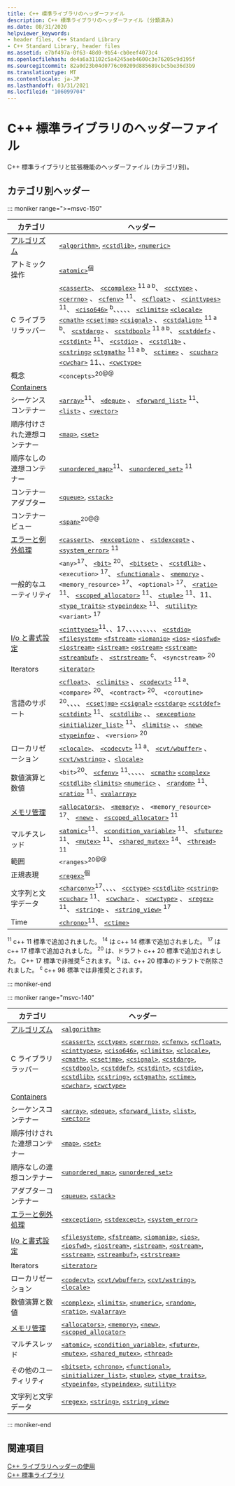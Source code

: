 ```yaml
---
title: C++ 標準ライブラリのヘッダーファイル
description: C++ 標準ライブラリのヘッダーファイル (分類済み)
ms.date: 08/31/2020
helpviewer_keywords:
- header files, C++ Standard Library
- C++ Standard Library, header files
ms.assetid: e7bf497a-0f63-48d0-9b54-cb0eef4073c4
ms.openlocfilehash: de4a6a31102c5a4245aeb4600c3e76205c9d195f
ms.sourcegitcommit: 82a0d23b04d0776c00209d885689cbc5be36d3b9
ms.translationtype: MT
ms.contentlocale: ja-JP
ms.lasthandoff: 03/31/2021
ms.locfileid: "106099704"
---
```

# <a name="c-standard-library-header-files"></a>C++ 標準ライブラリのヘッダーファイル

C++ 標準ライブラリと拡張機能のヘッダーファイル (カテゴリ別)。

## <a name="headers-by-category"></a>カテゴリ別ヘッダー

::: moniker range=">=msvc-150"

| カテゴリ | ヘッダー |
| - | - |
| [アルゴリズム](./algorithms.md) | [`<algorithm>`](algorithm.md), [`<cstdlib>`](cstdlib.md), [`<numeric>`](numeric.md) |
| アトミック操作 |  [`<atomic>`](atomic.md)<sup>個</sup> |
| C ライブラリラッパー | [`<cassert>`](cassert.md)、 [`<ccomplex>`](ccomplex.md) <sup>11 a b</sup>、 [`<cctype>`](cctype.md) 、 [`<cerrno>`](cerrno.md) 、 [`<cfenv>`](cfenv.md) <sup>11</sup>、 [`<cfloat>`](cfloat.md) 、 [`<cinttypes>`](cinttypes.md) <sup>11</sup>、 [`<ciso646>`](ciso646.md) <sup>b</sup>、、、、、 [`<climits>`](climits.md) [`<clocale>`](clocale.md) [`<cmath>`](cmath.md) [`<csetjmp>`](csetjmp.md) [`<csignal>`](csignal.md) 、 [`<cstdalign>`](cstdalign.md) <sup>11 a b</sup>、 [`<cstdarg>`](cstdarg.md) 、 [`<cstdbool>`](cstdbool.md) <sup>11 a b</sup>、 [`<cstddef>`](cstddef.md) 、 [`<cstdint>`](cstdint.md) <sup>11</sup>、 [`<cstdio>`](cstdio.md) 、 [`<cstdlib>`](cstdlib.md) 、 [`<cstring>`](cstring.md) [`<ctgmath>`](ctgmath.md) <sup>11 a b</sup>、 [`<ctime>`](ctime.md) 、 [`<cuchar>`](cuchar.md) <sup></sup> [`<cwchar>`](cwchar.md) 11、、[`<cwctype>`](cwctype.md) |
| 概念 | `<concepts>`<sup>20@@</sup> |
| [Containers](./stl-containers.md) | |
| シーケンスコンテナー | [`<array>`](array.md)<sup>11</sup>、 [`<deque>`](deque.md) 、 [`<forward_list>`](forward-list.md) <sup>11</sup>、 [`<list>`](list.md) 、[`<vector>`](vector.md) |
| 順序付けされた連想コンテナー| [`<map>`](map.md), [`<set>`](set.md) |
| 順序なしの連想コンテナー | [`<unordered_map>`](unordered-map.md)<sup>11</sup>、 [`<unordered_set>`](unordered-set.md) <sup>11</sup> |
| コンテナーアダプター | [`<queue>`](queue.md), [`<stack>`](stack.md) |
| コンテナービュー | [`<span>`](span.md)<sup>20@@</sup> |
| [エラーと例外処理](../cpp/errors-and-exception-handling-modern-cpp.md) | [`<cassert>`](cassert.md)、 [`<exception>`](exception.md) 、 [`<stdexcept>`](stdexcept.md) 、 [`<system_error>`](system-error.md) <sup>11</sup> |
| 一般的なユーティリティ | `<any>`<sup>17</sup>、 [`<bit>`](bit.md) <sup>20</sup>、 [`<bitset>`](bitset.md) 、 [`<cstdlib>`](cstdlib.md) 、 `<execution>` <sup>17</sup>、 [`<functional>`](functional.md) 、 [`<memory>`](memory.md) 、 `<memory_resource>` <sup>17</sup>、 `<optional>` <sup>17</sup>、 [`<ratio>`](ratio.md) <sup>11</sup>、 [`<scoped_allocator>`](scoped-allocator.md) <sup>11</sup>、 [`<tuple>`](tuple.md) <sup>11</sup>、11、 [`<type_traits>`](type-traits.md) <sup></sup> [`<typeindex>`](typeindex.md) <sup>11</sup>、 [`<utility>`](utility.md) `<variant>` <sup>17</sup> |
| [I/o と書式設定](../text/string-and-i-o-formatting-modern-cpp.md) | [`<cinttypes>`](cinttypes.md)<sup>11</sup>、、17、、、、、、、、、 [`<cstdio>`](cstdio.md) [`<filesystem>`](filesystem.md) <sup></sup> [`<fstream>`](fstream.md) [`<iomanip>`](iomanip.md) [`<ios>`](ios.md) [`<iosfwd>`](iosfwd.md) [`<iostream>`](iostream.md) [`<istream>`](istream.md) [`<ostream>`](ostream.md) [`<sstream>`](sstream.md) [`<streambuf>`](streambuf.md) 、 [`<strstream>`](strstream.md) <sup>c</sup>、 `<syncstream>` <sup>20</sup> |
| Iterators | [`<iterator>`](iterator.md) |
| 言語のサポート | [`<cfloat>`](cfloat.md)、 [`<climits>`](climits.md) 、 [`<codecvt>`](codecvt.md) <sup>11 a</sup>、 `<compare>` <sup>20</sup>、 `<contract>` <sup>20</sup>、 `<coroutine>` <sup>20</sup>、、、、 [`<csetjmp>`](csetjmp.md) [`<csignal>`](csignal.md) [`<cstdarg>`](cstdarg.md) [`<cstddef>`](cstddef.md) [`<cstdint>`](cstdint.md) <sup>11</sup>、 [`<cstdlib>`](cstdlib.md) 、、 [`<exception>`](exception.md) [`<initializer_list>`](initializer-list.md) <sup>11</sup>、 [`<limits>`](limits.md) 、、 [`<new>`](new.md) [`<typeinfo>`](typeinfo.md) 、 `<version>` <sup>20</sup> |
| ローカリゼーション | [`<clocale>`](clocale.md)、 [`<codecvt>`](codecvt.md) <sup>11 a</sup>、 [`<cvt/wbuffer>`](cvt-wbuffer.md) 、 [`<cvt/wstring>`](cvt-wstring.md) 、[`<locale>`](locale.md) |
| 数値演算と数値 | `<bit>`<sup>20</sup>、 [`<cfenv>`](cfenv.md) <sup>11</sup>、、、、、 [`<cmath>`](cmath.md) [`<complex>`](complex.md) [`<cstdlib>`](cstdlib.md) [`<limits>`](limits.md) [`<numeric>`](numeric.md) 、 [`<random>`](random.md) <sup>11</sup>、 [`<ratio>`](ratio.md) <sup>11</sup>、[`<valarray>`](valarray.md) |
| [メモリ管理](../cpp/smart-pointers-modern-cpp.md) | [`<allocators>`](allocators-header.md)、 [`<memory>`](memory.md) 、 `<memory_resource>` <sup>17</sup>、 [`<new>`](new.md) 、 [`<scoped_allocator>`](scoped-allocator.md) <sup>11</sup> |
| マルチスレッド | [`<atomic>`](atomic.md)<sup>11</sup>、 [`<condition_variable>`](condition-variable.md) <sup>11</sup>、 [`<future>`](future.md) <sup>11</sup>、 [`<mutex>`](mutex.md) <sup>11</sup>、 [`<shared_mutex>`](shared-mutex.md) <sup>14</sup>、 [`<thread>`](thread.md) <sup>11</sup> |
| 範囲 | `<ranges>`<sup>20@@</sup> |
| 正規表現 | [`<regex>`](regex.md)<sup>個</sup> |
| 文字列と文字データ | [`<charconv>`](charconv.md)<sup>17</sup>、、、、 [`<cctype>`](cctype.md) [`<cstdlib>`](cstdlib.md) [`<cstring>`](cstring.md) [`<cuchar>`](cuchar.md) <sup>11</sup>、 [`<cwchar>`](cwchar.md) 、 [`<cwctype>`](cwctype.md) 、 [`<regex>`](regex.md) <sup>11</sup>、 [`<string>`](string.md) 、 [`<string_view>`](string-view.md) <sup>17</sup> |
| Time | [`<chrono>`](chrono.md)<sup>11</sup>、 [`<ctime>`](ctime.md) |

<sup>11</sup> c++ 11 標準で追加されました。
<sup>14</sup> は c++ 14 標準で追加されました。
<sup>17</sup> は c++ 17 標準で追加されました。
<sup>20</sup> は、ドラフト c++ 20 標準で追加されました。
C++ 17 標準で非推奨<sup>と</sup>されます。
<sup>b</sup> は、c++ 20 標準のドラフトで削除されました。
<sup>c</sup> c++ 98 標準では非推奨とされます。

::: moniker-end

::: moniker range="msvc-140"

|カテゴリ|ヘッダー|
|-|-|
|[アルゴリズム](./algorithms.md)|[`<algorithm>`](algorithm.md)|
|C ライブラリラッパー|[`<cassert>`](cassert.md), [`<cctype>`](cctype.md), [`<cerrno>`](cerrno.md), [`<cfenv>`](cfenv.md), [`<cfloat>`](cfloat.md), [`<cinttypes>`](cinttypes.md), [`<ciso646>`](ciso646.md), [`<climits>`](climits.md), [`<clocale>`](clocale.md), [`<cmath>`](cmath.md), [`<csetjmp>`](csetjmp.md), [`<csignal>`](csignal.md), [`<cstdarg>`](cstdarg.md), [`<cstdbool>`](cstdbool.md), [`<cstddef>`](cstddef.md), [`<cstdint>`](cstdint.md), [`<cstdio>`](cstdio.md), [`<cstdlib>`](cstdlib.md), [`<cstring>`](cstring.md), [`<ctgmath>`](ctgmath.md), [`<ctime>`](ctime.md), [`<cwchar>`](cwchar.md), [`<cwctype>`](cwctype.md)|
|[Containers](./stl-containers.md)||
|シーケンスコンテナー|[`<array>`](array.md), [`<deque>`](deque.md), [`<forward_list>`](forward-list.md), [`<list>`](list.md), [`<vector>`](vector.md)|
|順序付けされた連想コンテナー| [`<map>`](map.md), [`<set>`](set.md)|
|順序なしの連想コンテナー|[`<unordered_map>`](unordered-map.md), [`<unordered_set>`](unordered-set.md)|
|アダプターコンテナー|[`<queue>`](queue.md), [`<stack>`](stack.md)|
|[エラーと例外処理](../cpp/errors-and-exception-handling-modern-cpp.md)|[`<exception>`](exception.md), [`<stdexcept>`](stdexcept.md), [`<system_error>`](system-error.md)|
|[I/o と書式設定](../text/string-and-i-o-formatting-modern-cpp.md)|[`<filesystem>`](filesystem.md), [`<fstream>`](fstream.md), [`<iomanip>`](iomanip.md), [`<ios>`](ios.md), [`<iosfwd>`](iosfwd.md), [`<iostream>`](iostream.md), [`<istream>`](istream.md), [`<ostream>`](ostream.md), [`<sstream>`](sstream.md), [`<streambuf>`](streambuf.md), [`<strstream>`](strstream.md)|
|Iterators|[`<iterator>`](iterator.md)|
|ローカリゼーション|[`<codecvt>`](codecvt.md), [`<cvt/wbuffer>`](cvt-wbuffer.md), [`<cvt/wstring>`](cvt-wstring.md), [`<locale>`](locale.md)|
|数値演算と数値|[`<complex>`](complex.md), [`<limits>`](limits.md), [`<numeric>`](numeric.md), [`<random>`](random.md), [`<ratio>`](ratio.md), [`<valarray>`](valarray.md)|
|[メモリ管理](../cpp/smart-pointers-modern-cpp.md)|[`<allocators>`](allocators-header.md), [`<memory>`](memory.md), [`<new>`](new.md), [`<scoped_allocator>`](scoped-allocator.md)|
|マルチスレッド|[`<atomic>`](atomic.md), [`<condition_variable>`](condition-variable.md), [`<future>`](future.md), [`<mutex>`](mutex.md), [`<shared_mutex>`](shared-mutex.md), [`<thread>`](thread.md)|
|その他のユーティリティ|[`<bitset>`](bitset.md), [`<chrono>`](chrono.md), [`<functional>`](functional.md), [`<initializer_list>`](initializer-list.md), [`<tuple>`](tuple.md), [`<type_traits>`](type-traits.md), [`<typeinfo>`](typeinfo.md), [`<typeindex>`](typeindex.md), [`<utility>`](utility.md)|
|文字列と文字データ|[`<regex>`](regex.md), [`<string>`](string.md), [`<string_view>`](string-view.md)|

::: moniker-end

## <a name="see-also"></a>関連項目

[C++ ライブラリヘッダーの使用](using-cpp-library-headers.md)\
[C++ 標準ライブラリ](cpp-standard-library-reference.md)
